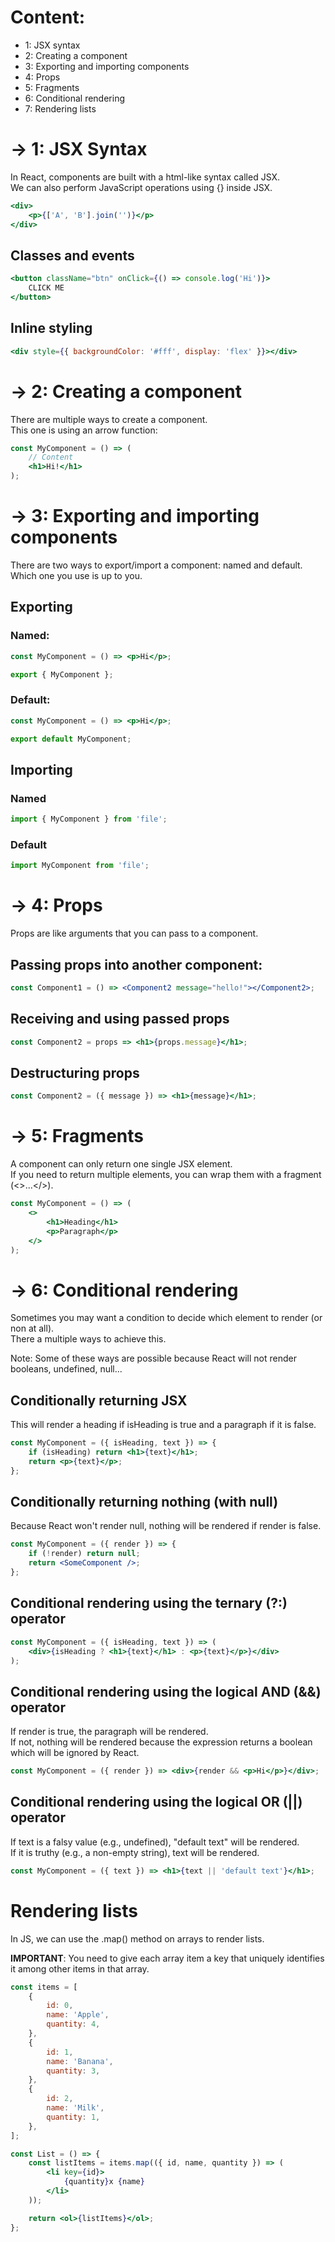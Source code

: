# Content:

- 1: JSX syntax
- 2: Creating a component
- 3: Exporting and importing components
- 4: Props
- 5: Fragments
- 6: Conditional rendering
- 7: Rendering lists

# -> 1: JSX Syntax

In React, components are built with a html-like syntax called JSX.<br>
We can also perform JavaScript operations using {} inside JSX.

```jsx
<div>
	<p>{['A', 'B'].join('')}</p>
</div>
```

## Classes and events

```jsx
<button className="btn" onClick={() => console.log('Hi')}>
	CLICK ME
</button>
```

## Inline styling

```jsx
<div style={{ backgroundColor: '#fff', display: 'flex' }}></div>
```

# -> 2: Creating a component

There are multiple ways to create a component.<br>
This one is using an arrow function:

```jsx
const MyComponent = () => (
	// Content
	<h1>Hi!</h1>
);
```

# -> 3: Exporting and importing components

There are two ways to export/import a component: named and default.<br>
Which one you use is up to you.

## Exporting

### Named:

```jsx
const MyComponent = () => <p>Hi</p>;

export { MyComponent };
```

### Default:

```jsx
const MyComponent = () => <p>Hi</p>;

export default MyComponent;
```

## Importing

### Named

```jsx
import { MyComponent } from 'file';
```

### Default

```jsx
import MyComponent from 'file';
```

# -> 4: Props

Props are like arguments that you can pass to a component.

## Passing props into another component:

```jsx
const Component1 = () => <Component2 message="hello!"></Component2>;
```

## Receiving and using passed props

```jsx
const Component2 = props => <h1>{props.message}</h1>;
```

## Destructuring props

```jsx
const Component2 = ({ message }) => <h1>{message}</h1>;
```

# -> 5: Fragments

A component can only return one single JSX element.<br>
If you need to return multiple elements, you can wrap them with a fragment (<>...</>).

```jsx
const MyComponent = () => (
	<>
		<h1>Heading</h1>
		<p>Paragraph</p>
	</>
);
```

# -> 6: Conditional rendering

Sometimes you may want a condition to decide which element to render (or non at all).<br>
There a multiple ways to achieve this.

Note: Some of these ways are possible because React will not
render booleans, undefined, null...

## Conditionally returning JSX

This will render a heading if isHeading is true and a paragraph if it is false.

```jsx
const MyComponent = ({ isHeading, text }) => {
	if (isHeading) return <h1>{text}</h1>;
	return <p>{text}</p>;
};
```

## Conditionally returning nothing (with null)

Because React won't render null, nothing will be rendered if render is false.

```jsx
const MyComponent = ({ render }) => {
	if (!render) return null;
	return <SomeComponent />;
};
```

## Conditional rendering using the ternary (?:) operator

```jsx
const MyComponent = ({ isHeading, text }) => (
	<div>{isHeading ? <h1>{text}</h1> : <p>{text}</p>}</div>
);
```

## Conditional rendering using the logical AND (&&) operator

If render is true, the paragraph will be rendered.<br>
If not, nothing will be rendered because the expression returns a boolean
which will be ignored by React.

```jsx
const MyComponent = ({ render }) => <div>{render && <p>Hi</p>}</div>;
```

## Conditional rendering using the logical OR (||) operator

If text is a falsy value (e.g., undefined), "default text" will be rendered.<br>
If it is truthy (e.g., a non-empty string), text will be rendered.<br>

```jsx
const MyComponent = ({ text }) => <h1>{text || 'default text'}</h1>;
```

# Rendering lists

In JS, we can use the .map() method on arrays to render lists.

**IMPORTANT**: You need to give each array item a key that uniquely
identifies it among other items in that array.

```jsx
const items = [
	{
		id: 0,
		name: 'Apple',
		quantity: 4,
	},
	{
		id: 1,
		name: 'Banana',
		quantity: 3,
	},
	{
		id: 2,
		name: 'Milk',
		quantity: 1,
	},
];

const List = () => {
	const listItems = items.map(({ id, name, quantity }) => (
		<li key={id}>
			{quantity}x {name}
		</li>
	));

	return <ol>{listItems}</ol>;
};
```
